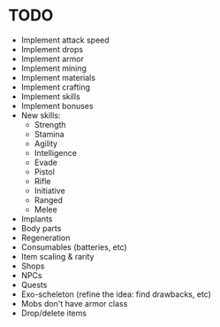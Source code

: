 # TODO

- Implement attack speed
- Implement drops
- Implement armor
- Implement mining
- Implement materials
- Implement crafting
- Implement skills
- Implement bonuses
- New skills:
  - Strength
  - Stamina
  - Agility
  - Intelligence
  - Evade
  - Pistol
  - Rifle
  - Initiative
  - Ranged
  - Melee
- Implants
- Body parts
- Regeneration
- Consumables (batteries, etc)
- Item scaling & rarity
- Shops
- NPCs
- Quests
- Exo-scheleton (refine the idea: find drawbacks, etc)
- Mobs don't have armor class
- Drop/delete items
